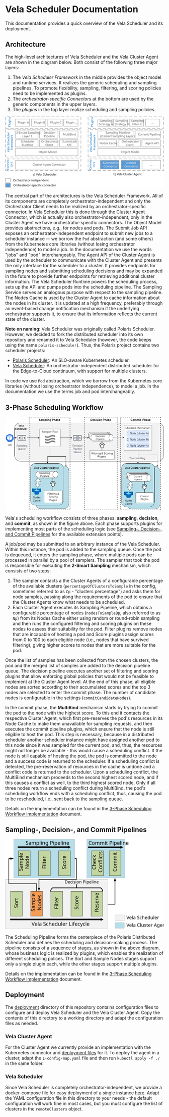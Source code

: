 # Vela Scheduler Documentation

This documentation provides a quick overview of the Vela Scheduler and its deployment.


## Architecture

The high-level architectures of Vela Scheduler and the Vela Cluster Agent are shown in the diagram below.
Both consist of the following three major layers:

1. The *Vela Scheduler Framework* in the middle provides the object model and runtime services. It realizes the generic scheduling and sampling pipelines. To promote flexibility, sampling, filtering, and scoring policies need to be implemented as plugins.
2. The *orchestrator-specific Connectors* at the bottom are used by the generic components in the upper layers.
3. The *plugins* in the top layer realize scheduling and sampling policies.

![Polaris Distributed Scheduling Framework Architecture](./assets/architecture.svg)

The central part of the architectures is the Vela Scheduler Framework.
All of its components are completely orchestrator-independent and only the Orchestrator Client needs to be realized by an orchestrator-specific connector.
In Vela Scheduler this is done through the Cluster Agent Connector, which is actually also orchestrator-independent; only in the Cluster Agent we have orchestrator-specific connectors.
The Object Model provides abstractions, e.g., for nodes and pods.
The Submit Job API exposes an orchestrator-independent endpoint to submit new jobs to a scheduler instance -- we borrow the `Pod` abstraction (and some others) from the Kubernetes core libraries (without losing orchestrator independence) to model a job.
In the documentation we use the words "jobs" and "pod" interchangeably.
The Agent API of the Cluster Agent is used by the scheduler to communicate with the Cluster Agent and presents the only interface for the scheduler to a cluster.
It provides endpoints for sampling nodes and submitting scheduling decisions and may be expanded in the future to provide further endpoints for retrieving additional cluster information.
The Vela Scheduler Runtime powers the scheduling process, sets up the API and pumps pods into the scheduling pipeline.
The Sampling Service serves an analogous purpose with respect to the sampling pipeline. The Nodes Cache is used by the Cluster Agent to cache information about the nodes in its cluster.
It is updated at a high frequency, preferably through an event-based change notification mechanism if the underlying orchestrator supports it, to ensure that its information reflects the current state of the cluster.

**Note on naming**: Vela Scheduler was originally called Polaris Scheduler.
However, we decided to fork the distributed scheduler into its own repository and renamed it to Vela Scheduler (however, the code keeps using the name `polaris-scheduler`).
Thus, the Polaris project contains two scheduler projects:

- [Polaris Scheduler](https://github.com/polaris-slo-cloud/polaris-scheduler): An SLO-aware Kubernetes scheduler.
- [Vela Scheduler](https://polaris-slo-cloud.github.io/vela-scheduler/): An orchestrator-independent distributed scheduler for the Edge-to-Cloud continuum, with support for multiple clusters.

In code we use `Pod` abstraction, which we borrow from the Kubernetes core libraries (without losing orchestrator independence), to model a job.
In the documentation we use the terms job and pod interchangeably.


## 3-Phase Scheduling Workflow

![Vela 3-Phase Scheduling Workflow](./assets/scheduling-workflow.png)

Vela's scheduling workflow consists of three phases: **sampling**, **decision**, and **commit**, as shown in the figure above.
Each phase supports plugins for implementing most parts of the scheduling logic (see [Sampling-, Decision-, and Commit Pipelines](#sampling--decision--and-commit-pipelines) for the available extension points).

A job/pod may be submitted to an arbitrary instance of the Vela Scheduler.
Within this instance, the pod is added to the sampling queue.
Once the pod is dequeued, it enters the sampling phase, where multiple pods can be processed in parallel by a pool of samplers.
The sampler that took the pod is responsible for executing the **2-Smart Sampling** mechanism, which consists of two steps:

1. The sampler contacts a the Cluster Agents of a configurable percentage of the available clusters (`percentageOfClustersToSample` in the config, sometimes referred to as `Cp` - "clusters percentage") and asks them for node samples, passing along the requirements of the pod to ensure that the Cluster Agents know what needs to be scheduled.
2. Each Cluster Agent executes its Sampling Pipeline, which obtains a configurable percentage of nodes (`nodesToSampleBp`, also referred to as `Np`) from its Nodes Cache either using random or round-robin sampling and then runs the configured filtering and scoring plugins on these nodes to assess their suitability for the pod. Filter plugins remove nodes that are incapable of hosting a pod and Score plugins assign scores from 0 to 100 to each eligible node (i.e., nodes that have survived filtering), giving higher scores to nodes that are more suitable for the pod.

Once the list of samples has been collected from the chosen clusters, the pod and the merged list of samples are added to the decision pipeline queue.
The decision pipeline executes another set of filtering and scoring plugins that allow enforcing global policies that would not be feasible to implement at the Cluster Agent level.
At the end of this phase, all eligible nodes are sorted according to their accumulated scores and the top 3 nodes are selected to enter the commit phase.
The number of candidate nodes is configurable in the settings (`commitCandidateNodes`).

In the commit phase, the **MultiBind** mechanism starts by trying to commit the pod to the node with the highest score.
To this end it contacts the respective Cluster Agent, which first pre-reserves the pod's resources in its Node Cache to make them unavailable for sampling requests, and then executes the commit pipeline plugins, which ensure that the node is still eligible to host the pod.
This step is necessary, because in a distributed scheduler another scheduler instance might have assigned another pod to this node since it was sampled for the current pod, and, thus, the resources might not longer be available - this would cause a scheduling conflict.
If the node is still capable of hosting the pod, the pod is committed to the node and a success code is returned to the scheduler.
If a scheduling conflict is detected, the pre-reservation of resources in the cache is undone and a conflict code is returned to the scheduler.
Upon a scheduling conflict, the MultiBind mechanism proceeds to the second highest scored node, and if this causes a conflict as well, to the third highest scored node.
Only if all three nodes return a scheduling conflict during MultiBind, the pod's scheduling workflow ends with a scheduling conflict, thus, causing the pod to be rescheduled, i.e., sent back to the sampling queue.

Details on the implementation can be found in the [3-Phase Scheduling Workflow Implementation](./scheduling-workflow-detail.md) document.


## Sampling-, Decision-, and Commit Pipelines

![Sampling-, Decision-, and Commit Pipelines](./assets/scheduling-and-sampling-pipeline.svg)

The Scheduling Pipeline forms the centerpiece of the Polaris Distributed Scheduler and defines the scheduling and decision-making process.
The pipeline consists of a sequence of stages, as shown in the above diagram, whose business logic is realized by plugins, which enables the realization of different scheduling polices.
The Sort and Sample Nodes stages support only a single plugin each, while the other stages support multiple plugins.

Details on the implementation can be found in the [3-Phase Scheduling Workflow Implementation](./scheduling-workflow-detail.md) document.


## Deployment

The [deployment](../deployment) directory of this repository contains configuration files to configure and deploy Vela Scheduler and the Vela Cluster Agent.
Copy the contents of this directory to a working directory and adapt the configuration files as needed.


### Vela Cluster Agent

For the Cluster Agent we currently provide an implementation with the Kubernetes connector and [deployment files](../deployment/cluster-agent/kubernetes) for it.
To deploy the agent in a cluster, adapt the `1-config-map.yaml` file and then run `kubectl apply -f ./` in the same folder.

### Vela Scheduler

Since Vela Scheduler is completely orchestrator-independent, we provide a docker-compose file for easy deployment of a single instance [here](../deployment/scheduler).
Adapt the YAML configuration file in this directory to your needs - the default configuration will work fine in most cases, but you must configure the list of clusters in the `remoteClusters` object.
